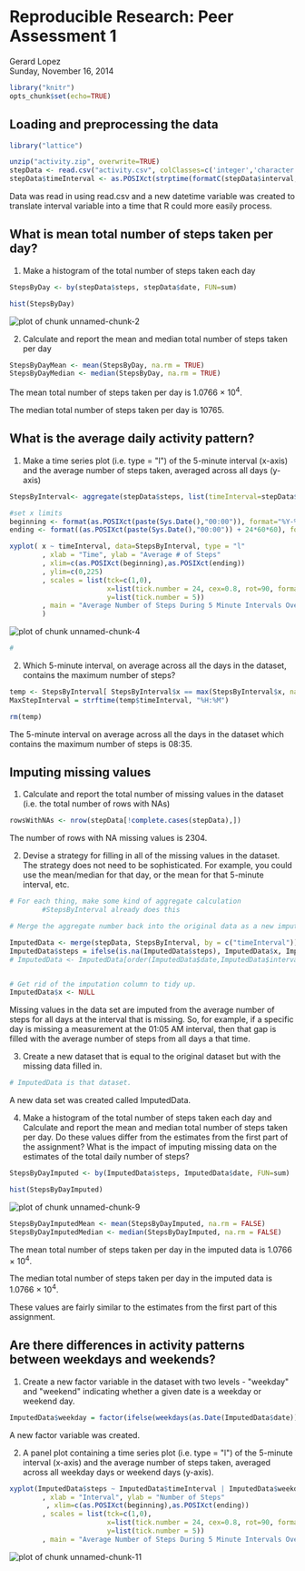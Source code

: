 # Reproducible Research: Peer Assessment 1
Gerard Lopez  
Sunday, November 16, 2014  



```r
library("knitr")
opts_chunk$set(echo=TRUE)
```

## Loading and preprocessing the data


```r
library("lattice")

unzip("activity.zip", overwrite=TRUE)
stepData <- read.csv("activity.csv", colClasses=c('integer','character', 'integer'))
stepData$timeInterval <- as.POSIXct(strptime(formatC(stepData$interval, width = 4, format="d", flag ="0"), "%H%M"))
```

Data was read in using read.csv and a new datetime variable was created to translate interval variable into a time that R could more easily process.


## What is mean total number of steps taken per day?
1. Make a histogram of the total number of steps taken each day


```r
StepsByDay <- by(stepData$steps, stepData$date, FUN=sum)

hist(StepsByDay)
```

![plot of chunk unnamed-chunk-2](./PA1_template_files/figure-html/unnamed-chunk-2.png) 


2. Calculate and report the mean and median total number of steps taken per day


```r
StepsByDayMean <- mean(StepsByDay, na.rm = TRUE)
StepsByDayMedian <- median(StepsByDay, na.rm = TRUE)
```

The mean total number of steps taken per day is 1.0766 &times; 10<sup>4</sup>.

The median total number of steps taken per day is 10765.


## What is the average daily activity pattern?

1. Make a time series plot (i.e. type = "l") of the 5-minute interval (x-axis) and the average number of steps taken, averaged across all days (y-axis)


```r
StepsByInterval<- aggregate(stepData$steps, list(timeInterval=stepData$timeInterval), mean, na.rm= TRUE)

#set x limits
beginning <- format(as.POSIXct(paste(Sys.Date(),"00:00")), format="%Y-%m-%d %H:%M")
ending <- format((as.POSIXct(paste(Sys.Date(),"00:00")) + 24*60*60), format="%Y-%m-%d %H:%M")

xyplot( x ~ timeInterval, data=StepsByInterval, type = "l"
        , xlab = "Time", ylab = "Average # of Steps"
        , xlim=c(as.POSIXct(beginning),as.POSIXct(ending))
        , ylim=c(0,225)
        , scales = list(tck=c(1,0),
                        x=list(tick.number = 24, cex=0.8, rot=90, format="%H:%M"),
                        y=list(tick.number = 5))
        , main = "Average Number of Steps During 5 Minute Intervals Over 24 Hours"
        )
```

![plot of chunk unnamed-chunk-4](./PA1_template_files/figure-html/unnamed-chunk-4.png) 

```r
#
```



2. Which 5-minute interval, on average across all the days in the dataset, contains the maximum number of steps?


```r
temp <- StepsByInterval[ StepsByInterval$x == max(StepsByInterval$x, na.rm=TRUE), ]
MaxStepInterval = strftime(temp$timeInterval, "%H:%M")

rm(temp)
```

The 5-minute interval on average across all the days in the dataset which contains the maximum number of steps is 08:35. 


## Imputing missing values
1. Calculate and report the total number of missing values in the dataset (i.e. the total number of rows with NAs)


```r
rowsWithNAs <- nrow(stepData[!complete.cases(stepData),])
```

The number of rows with NA missing values is 2304.


2. Devise a strategy for filling in all of the missing values in the dataset. The strategy does not need to be sophisticated. For example, you could use the mean/median for that day, or the mean for that 5-minute interval, etc.


```r
# For each thing, make some kind of aggregate calculation
        #StepsByInterval already does this 

# Merge the aggregate number back into the original data as a new imputation column based on a link between individual thing instances and the aggregate thing instance

ImputedData <- merge(stepData, StepsByInterval, by = c("timeInterval"))
ImputedData$steps = ifelse(is.na(ImputedData$steps), ImputedData$x, ImputedData$steps)
# ImputedData <- ImputedData[order(ImputedData$date,ImputedData$interval),]


# Get rid of the imputation column to tidy up.
ImputedData$x <- NULL 
```

Missing values in the data set are imputed from the average number of steps for all days at the interval that is missing.  So, for example, if a specific day is missing a measurement at the 01:05 AM interval, then that gap is filled with the average number of steps from all days a that time.



3. Create a new dataset that is equal to the original dataset but with the missing data filled in.


```r
# ImputedData is that dataset.
```
A new data set was created called ImputedData.


4. Make a histogram of the total number of steps taken each day and Calculate and report the mean and median total number of steps taken per day. Do these values differ from the estimates from the first part of the assignment? What is the impact of imputing missing data on the estimates of the total daily number of steps?



```r
StepsByDayImputed <- by(ImputedData$steps, ImputedData$date, FUN=sum)

hist(StepsByDayImputed)
```

![plot of chunk unnamed-chunk-9](./PA1_template_files/figure-html/unnamed-chunk-9.png) 

```r
StepsByDayImputedMean <- mean(StepsByDayImputed, na.rm = FALSE)
StepsByDayImputedMedian <- median(StepsByDayImputed, na.rm = FALSE)
```

The mean total number of steps taken per day in the imputed data is 1.0766 &times; 10<sup>4</sup>.

The median total number of steps taken per day in the imputed data is 1.0766 &times; 10<sup>4</sup>.

These values are fairly similar to the estimates from the first part of this assignment.



## Are there differences in activity patterns between weekdays and weekends?
1. Create a new factor variable in the dataset with two levels - "weekday" and "weekend" indicating whether a given date is a weekday or weekend day.


```r
ImputedData$weekday = factor(ifelse(weekdays(as.Date(ImputedData$date)) %in% c("Saturday","Sunday"), "weekend", "weekday"))
```

A new factor variable was created.


2. A panel plot containing a time series plot (i.e. type = "l") of the 5-minute interval (x-axis) and the average number of steps taken, averaged across all weekday days or weekend days (y-axis).


```r
xyplot(ImputedData$steps ~ ImputedData$timeInterval | ImputedData$weekday, layout = c(1,2), type = "l"
        , xlab = "Interval", ylab = "Number of Steps"
         , xlim=c(as.POSIXct(beginning),as.POSIXct(ending))
        , scales = list(tck=c(1,0),
                        x=list(tick.number = 24, cex=0.8, rot=90, format="%H:%M"),
                        y=list(tick.number = 5))
        , main = "Average Number of Steps During 5 Minute Intervals Over 24 Hours")
```

![plot of chunk unnamed-chunk-11](./PA1_template_files/figure-html/unnamed-chunk-11.png) 

